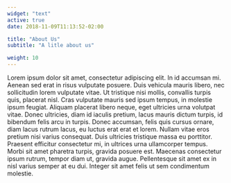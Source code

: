 ```yaml
---
widget: "text"
active: true
date: 2018-11-09T11:13:52-02:00

title: "About Us"
subtitle: "A litle about us"

weight: 10
---
```


Lorem ipsum dolor sit amet, consectetur adipiscing elit. In id accumsan mi. Aenean sed erat in risus vulputate posuere. Duis vehicula mauris libero, nec sollicitudin lorem vulputate vitae. Ut tristique nisi mollis, convallis turpis quis, placerat nisl. Cras vulputate mauris sed ipsum tempus, in molestie ipsum feugiat. Aliquam placerat libero neque, eget ultricies urna volutpat vitae. Donec ultricies, diam id iaculis pretium, lacus mauris dictum turpis, id bibendum felis arcu in turpis. Donec accumsan, felis quis cursus ornare, diam lacus rutrum lacus, eu luctus erat erat et lorem. Nullam vitae eros pretium nisi varius consequat. Duis ultricies tristique massa eu porttitor. Praesent efficitur consectetur mi, in ultrices urna ullamcorper tempus. Morbi sit amet pharetra turpis, gravida posuere est. Maecenas consectetur ipsum rutrum, tempor diam ut, gravida augue. Pellentesque sit amet ex in nisl varius semper at eu dui. Integer sit amet felis ut sem condimentum molestie. 
